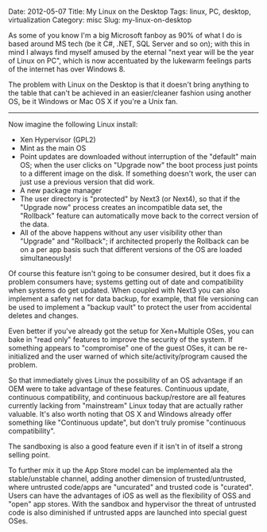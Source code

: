 Date: 2012-05-07
Title: My Linux on the Desktop
Tags: linux, PC, desktop, virtualization
Category: misc
Slug: my-linux-on-desktop

As some of you know I'm a big Microsoft fanboy as 90% of what I do is based around MS tech (be it C#, .NET, SQL Server and so on); with this in mind I always find myself amused by the eternal "next year will be the year of Linux on PC", which is now accentuated by the lukewarm feelings parts of the internet has over Windows 8.

The problem with Linux on the Desktop is that it doesn't bring anything to the table that can't be achieved in an easier/cleaner fashion using another OS, be it Windows or Mac OS X if you're a Unix fan.

***

Now imagine the following Linux install:

* Xen Hypervisor (GPL2)
* Mint as the main OS
* Point updates are downloaded without interruption of the "default" main OS; when the user clicks on "Upgrade now" the boot process just points to a different image on the disk. If something doesn't work, the user can just use a previous version that did work.
* A new package manager
* The user directory is "protected" by Next3 (or Next4), so that if the "Upgrade now" process creates an incompatible data set, the "Rollback" feature can automatically move back to the correct version of the data.
* All of the above happens without any user visibility other than "Upgrade" and "Rollback"; if architected properly the Rollback can be on a per app basis such that different versions of the OS are loaded simultaneously!

Of course this feature isn't going to be consumer desired, but it does fix a problem consumers have; systems getting out of date and compatibility when systems do get updated. When coupled with Next3 you can also implement a safety net for data backup, for example, that file versioning can be used to implement a "backup vault" to protect the user from accidental deletes and changes.

Even better if you've already got the setup for Xen+Multiple OSes, you can bake in "read only" features to improve the security of the system. If something appears to "compromise" one of the guest OSes, it can be re-initialized and the user warned of which site/activity/program caused the problem.

So that immediately gives Linux the possibility of an OS advantage if an OEM were to take advantage of these features. Continuous update, continuous compatibility, and continuous backup/restore are all features currently lacking from "mainstream" Linux today that are actually rather valuable. It's also worth noting that OS X and Windows already offer something like "Continuous update", but don't truly promise "continuous compatibility".

The sandboxing is also a good feature even if it isn't in of itself a strong selling point.

To further mix it up the App Store model can be implemented ala the stable/unstable channel, adding another dimension of trusted/untrusted, where untrusted code/apps are "uncurated" and trusted code is "curated". Users can have the advantages of iOS as well as the flexibility of OSS and "open" app stores. With the sandbox and hypervisor the threat of untrusted code is also diminished if untrusted apps are launched into special guest OSes.

